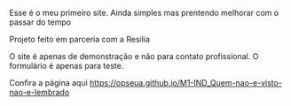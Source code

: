 Esse é o meu primeiro site. Ainda simples mas prentendo melhorar com o passar do tempo

Projeto feito em parceria com a Resilia

O site é apenas de demonstração e não para contato profissional. O formulário é apenas para teste.

Confira a página aqui https://opseua.github.io/M1-IND_Quem-nao-e-visto-nao-e-lembrado
